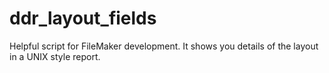 # ddr_layout_fields
Helpful script for FileMaker development. It shows you details of the layout in a UNIX style report.
